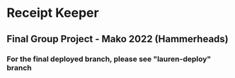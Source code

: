# Receipt Keeper

## Final Group Project - Mako 2022 (Hammerheads)

### For the final deployed branch, please see "lauren-deploy" branch
